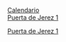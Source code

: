  <a href="https://github.com/hemerotecadetarifa/hemeroteca2/calendario hebreo.pdf" target="_blank">  Calendario </a> <br>
 <a href="https://github.com/hemerotecadetarifa/hemeroteca2/Puerta de Jerez - 1 - Año 2000.pdf" target="_blank"> Puerta de Jerez 1 </a> <br>
 <div>
 <a href="https://hemerotecadetarifa.github.io/hemeroteca2/Puerta de Jerez - 1 - Año 2000.pdf" target="_blank"> Puerta de Jerez 1 </a> <br>
